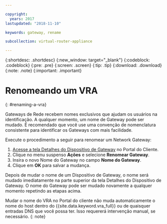 ```yaml
---

copyright:
  years: 2017
lastupdated: "2018-11-10"

keywords: gateway, rename

subcollection: virtual-router-appliance

---
```


{:shortdesc: .shortdesc}
{:new_window: target="_blank"}
{:codeblock: .codeblock}
{:pre: .pre}
{:screen: .screen}
{:tip: .tip}
{:download: .download}
{:note: .note}
{:important: .important}

# Renomeando um VRA
{: #renaming-a-vra}

Gateways de Rede recebem nomes exclusivos que ajudam os usuários na identificação. A qualquer momento, um nome de Gateway pode ser mudado. É recomendado que você use uma convenção de nomenclatura consistente para identificar os Gateways com mais facilidade.

Execute o procedimento a seguir para renomear um Network Gateway:

1. [Acesse a tela Detalhes do Dispositivo de Gateway](/docs/infrastructure/virtual-router-appliance?topic=virtual-router-appliance-view-vra-details) no Portal do Cliente.
2. Clique no menu suspenso **Ações** e selecione **Renomear Gateway**.
3. Insira o novo Nome do Gateway no campo **Nome do Gateway**.
4. Clique em **OK** para salvar a mudança.

Depois de mudar o nome de um Dispositivo de Gateway, o nome será mudado imediatamente na parte superior da tela Detalhes do Dispositivo de Gateway. O nome do Gateway pode ser mudado novamente a qualquer momento repetindo as etapas acima.

Mudar o nome do VRA no Portal do cliente não muda automaticamente o nome do host dentro do {{site.data.keyword.vra_full}} ou de quaisquer entradas DNS que você possa ter. Isso requererá intervenção manual, se necessário.
{: note}
